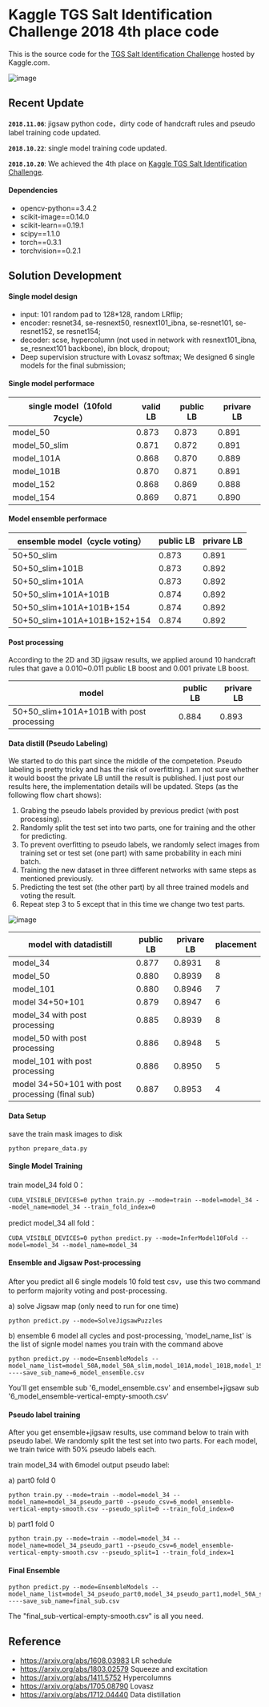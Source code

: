 # Kaggle TGS Salt Identification Challenge 2018 4th place code
This is the source code for the [TGS Salt Identification Challenge](https://www.kaggle.com/c/tgs-salt-identification-challenge) hosted by Kaggle.com. 

![image](https://github.com/SeuTao/Kaggle_TGS2018_4th_solution/blob/master/png/tgs.png)

## Recent Update

**`2018.11.06`**: jigsaw python code，dirty code of handcraft rules and pseudo label training code updated.

**`2018.10.22`**: single model training code updated.

**`2018.10.20`**: We achieved the 4th place on  [Kaggle TGS Salt Identification Challenge](https://www.kaggle.com/c/tgs-salt-identification-challenge).

#### Dependencies
- opencv-python==3.4.2
- scikit-image==0.14.0
- scikit-learn==0.19.1
- scipy==1.1.0
- torch==0.3.1
- torchvision==0.2.1


## Solution Development
#### Single model design

- input: 101 random pad to 128*128, random LRflip;
- encoder: resnet34, se-resnext50, resnext101_ibna, se-resnet101, se-resnet152, se resnet154;
- decoder: scse, hypercolumn (not used in network with resnext101_ibna, se_resnext101 backbone), ibn block, dropout;
- Deep supervision structure with Lovasz softmax;
We designed 6 single models for the final submission;


#### Single model performace
| single model（10fold 7cycle）           |valid LB| public LB| privare LB|
| ---------------- | ---- | ---- | ---- |
|model_50|0.873|0.873|0.891   |
|model_50_slim|0.871|0.872|0.891|
|model_101A|0.868|0.870|0.889    |
|model_101B|0.870|0.871|0.891    |
|model_152|0.868|0.869| 0.888    |
|model_154|0.869|0.871| 0.890    |

#### Model ensemble performace
| ensemble model（cycle voting）|public LB| privare LB|
| ---------------- | ---- | ----|
|50+50_slim|0.873|0.891|
|50+50_slim+101B|0.873|0.892|
|50+50_slim+101A|0.873|0.892|
|50+50_slim+101A+101B|0.874|0.892|
|50+50_slim+101A+101B+154|0.874|0.892|
|50+50_slim+101A+101B+152+154|0.874|0.892|

#### Post processing
According to the  2D and 3D jigsaw results, we applied around 10 handcraft rules that gave a 0.010~0.011 public LB boost and 0.001 private LB boost.

|model|public LB| privare LB|
| ---------------- | ---- | ----|
|50+50_slim+101A+101B with post processing|0.884|0.893|

#### Data distill (Pseudo Labeling)
We started to do this part since the middle of  the competetion. Pseudo labeling  is pretty tricky and has the risk of overfitting. I am not sure whether it would boost the private LB untill the result is published. I just post our results here, the implementation details will be updated. 
Steps (as the following flow chart shows):
  1. Grabing the pseudo labels provided by previous predict (with post processing).
  2. Randomly split the test set into two parts, one for training and the other for predicting.
  3. To prevent overfitting to pseudo labels, we randomly select images from training set or test set (one part) with same probability in each mini batch.
  4. Training the new dataset in three different networks with same steps as mentioned previously.
  5. Predicting the test set (the other part) by all three trained models and voting the result.
  6. Repeat step 3 to 5 except that in this time we change two test parts.
  
 ![image](https://github.com/SeuTao/Kaggle_TGS2018_4th_solution/blob/master/png/flow_chart.png)

| model with datadistill|public LB| privare LB|placement
| ---------------- | ---- | ----| ---|
|model_34|0.877|0.8931|8
|model_50|0.880|0.8939|8
|model_101|0.880|0.8946|7
|model 34+50+101|0.879|0.8947|6
|model_34 with post processing|0.885|0.8939|8
|model_50 with post processing|0.886|0.8948|5
|model_101 with post processing|0.886|0.8950|5
|model 34+50+101 with post processing (final sub)|0.887|0.8953|4


#### Data Setup
save the train mask images to disk
```
python prepare_data.py 
```

#### Single Model Training
train model_34 fold 0：
```
CUDA_VISIBLE_DEVICES=0 python train.py --mode=train --model=model_34 --model_name=model_34 --train_fold_index=0
```
predict model_34 all fold：
```
CUDA_VISIBLE_DEVICES=0 python predict.py --mode=InferModel10Fold --model=model_34 --model_name=model_34
```

#### Ensemble and Jigsaw Post-processing
After you predict all 6 single models 10 fold test csv，use this two command to perform majority voting and post-processing.

a) solve Jigsaw map (only need to run for one time)

```
python predict.py --mode=SolveJigsawPuzzles
```

b) ensemble 6 model all cycles and post-processing, 'model_name_list' is the list of signle model names you train with the command above
```
python predict.py --mode=EnsembleModels --model_name_list=model_50A,model_50A_slim,model_101A,model_101B,model_152,model_154 ----save_sub_name=6_model_ensemble.csv
```
You'll get ensemble sub '6_model_ensemble.csv' and ensembel+jigsaw sub '6_model_ensemble-vertical-empty-smooth.csv'

#### Pseudo label training
After you get ensemble+jigsaw results, use command below to train with pseudo label. We randomly split the test set into two parts. For each model, we train twice with 50% pseudo labels each.

train model_34 with 6model output pseudo label:

a) part0 fold 0

```
python train.py --mode=train --model=model_34 --model_name=model_34_pseudo_part0 --pseudo_csv=6_model_ensemble-vertical-empty-smooth.csv --pseudo_split=0 --train_fold_index=0
```

b) part1 fold 0
```
python train.py --mode=train --model=model_34 --model_name=model_34_pseudo_part1 --pseudo_csv=6_model_ensemble-vertical-empty-smooth.csv --pseudo_split=1 --train_fold_index=1
```

#### Final Ensemble

```
python predict.py --mode=EnsembleModels --model_name_list=model_34_pseudo_part0,model_34_pseudo_part1,model_50A_slim_pseudo_part0,model_50A_slim_pseudo_part1,model_101A_pseudo_part0,model_101A_pseudo_part1 ----save_sub_name=final_sub.csv
```

The "final_sub-vertical-empty-smooth.csv" is all you need.


## Reference
- https://arxiv.org/abs/1608.03983 LR schedule
- https://arxiv.org/abs/1803.02579 Squeeze and excitation
- https://arxiv.org/abs/1411.5752 Hypercolumns
- https://arxiv.org/abs/1705.08790 Lovasz
- https://arxiv.org/abs/1712.04440 Data distillation













